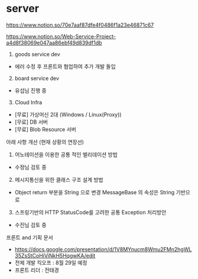 # server

https://www.notion.so/70e7aaf87dfe4f0486f1a23e46871c67

https://www.notion.so/Web-Service-Project-a4d8f38069e047aa86ebf49d839df1db

1. goods service dev
- 에러 수정 후 프론트와 협업하여 추가 개발 돌입
2. board service dev
- 유섭님 진행 중 
3. Cloud Infra 
- [무료] 가상머신 2대 (Windows / Linux(Proxy))
- [무료] DB 서버 
- [무료] Blob Resource 서버 


아래 사항 개선 (현재 상황의 연장선)
1. 어노테이션을 이용한 공통 적인 밸리데이션 방법 
 - 수정님 검토 중 
2. 메시지통신을 위한 클래스 구조  설계 방법
 - Object return 부분을 String 으로 변경 MessageBase 의 속성은 String 기반으로
3. 스프링기반의 HTTP StatusCode를 고려한 공통 Exception 처리방안
 - 수진님 검토 중 
 

프론트 and 기획 문서 
- https://docs.google.com/presentation/d/1V8MYnucm8Wmu2FMn2hgWL35ZsStCoHiViNkH5HqgwKA/edit
- 전체 개발 킥오프 : 8월 29일 예정 
- 프론트 리더 : 전태경
